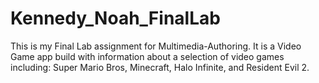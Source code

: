 # Kennedy_Noah_FinalLab
 This is my Final Lab assignment for Multimedia-Authoring.
 It is a Video Game app build with information about a selection of video games including:
 Super Mario Bros, Minecraft, Halo Infinite, and Resident Evil 2.

